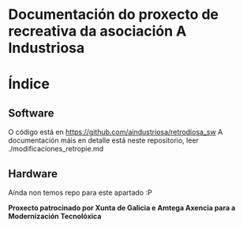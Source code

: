 # Documentación do proxecto de recreativa da asociación A Industriosa

# Índice

## Software
O código está en https://github.com/aindustriosa/retrodiosa_sw
A documentación máis en detalle está neste repositorio, leer ./modificaciones_retropie.md

## Hardware
Aínda non temos repo para este apartado :P

<b>Proxecto patrocinado por Xunta de Galicia e Amtega Axencia para a Modernización Tecnolóxica</b>
